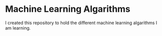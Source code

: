 # Machine Learning Algarithms
I created this repository to hold the different machine learning algarithms I am learning.